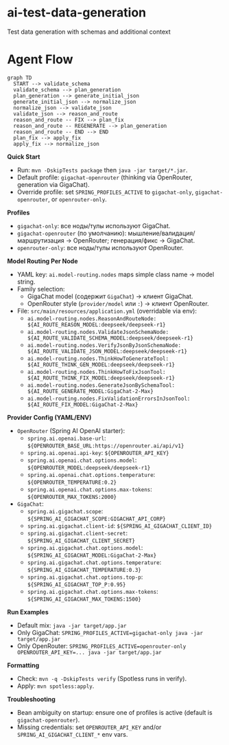 # ai-test-data-generation
Test data generation with schemas and additional context

# Agent Flow

```mermaid
graph TD
  START --> validate_schema
  validate_schema --> plan_generation
  plan_generation --> generate_initial_json
  generate_initial_json --> normalize_json
  normalize_json --> validate_json
  validate_json --> reason_and_route
  reason_and_route -- FIX --> plan_fix
  reason_and_route -- REGENERATE --> plan_generation
  reason_and_route -- END --> END
  plan_fix --> apply_fix
  apply_fix --> normalize_json
```

**Quick Start**
- Run: `mvn -DskipTests package` then `java -jar target/*.jar`.
- Default profile: `gigachat-openrouter` (thinking via OpenRouter, generation via GigaChat).
- Override profile: set `SPRING_PROFILES_ACTIVE` to `gigachat-only`, `gigachat-openrouter`, or `openrouter-only`.

**Profiles**
- `gigachat-only`: все ноды/тулы используют GigaChat.
- `gigachat-openrouter` (по умолчанию): мышление/валидация/маршрутизация → OpenRouter; генерация/фикс → GigaChat.
- `openrouter-only`: все ноды/тулы используют OpenRouter.

**Model Routing Per Node**
- YAML key: `ai.model-routing.nodes` maps simple class name → model string.
- Family selection:
  - GigaChat model (содержит `GigaChat`) → клиент GigaChat.
  - OpenRouter style (`provider/model` или `:`) → клиент OpenRouter.
- File: `src/main/resources/application.yml` (overridable via env):
  - `ai.model-routing.nodes.ReasonAndRouteNode: ${AI_ROUTE_REASON_MODEL:deepseek/deepseek-r1}`
  - `ai.model-routing.nodes.ValidateJsonSchemaNode: ${AI_ROUTE_VALIDATE_SCHEMA_MODEL:deepseek/deepseek-r1}`
  - `ai.model-routing.nodes.VerifyJsonByJsonSchemaNode: ${AI_ROUTE_VALIDATE_JSON_MODEL:deepseek/deepseek-r1}`
  - `ai.model-routing.nodes.ThinkHowToGenerateTool: ${AI_ROUTE_THINK_GEN_MODEL:deepseek/deepseek-r1}`
  - `ai.model-routing.nodes.ThinkHowToFixJsonTool: ${AI_ROUTE_THINK_FIX_MODEL:deepseek/deepseek-r1}`
  - `ai.model-routing.nodes.GenerateJsonBySchemaTool: ${AI_ROUTE_GENERATE_MODEL:GigaChat-2-Max}`
  - `ai.model-routing.nodes.FixValidationErrorsInJsonTool: ${AI_ROUTE_FIX_MODEL:GigaChat-2-Max}`

**Provider Config (YAML/ENV)**
- `OpenRouter` (Spring AI OpenAI starter):
  - `spring.ai.openai.base-url`: `${OPENROUTER_BASE_URL:https://openrouter.ai/api/v1}`
  - `spring.ai.openai.api-key`: `${OPENROUTER_API_KEY}`
  - `spring.ai.openai.chat.options.model`: `${OPENROUTER_MODEL:deepseek/deepseek-r1}`
  - `spring.ai.openai.chat.options.temperature`: `${OPENROUTER_TEMPERATURE:0.2}`
  - `spring.ai.openai.chat.options.max-tokens`: `${OPENROUTER_MAX_TOKENS:2000}`
- `GigaChat`:
  - `spring.ai.gigachat.scope`: `${SPRING_AI_GIGACHAT_SCOPE:GIGACHAT_API_CORP}`
  - `spring.ai.gigachat.client-id`: `${SPRING_AI_GIGACHAT_CLIENT_ID}`
  - `spring.ai.gigachat.client-secret`: `${SPRING_AI_GIGACHAT_CLIENT_SECRET}`
  - `spring.ai.gigachat.chat.options.model`: `${SPRING_AI_GIGACHAT_MODEL:GigaChat-2-Max}`
  - `spring.ai.gigachat.chat.options.temperature`: `${SPRING_AI_GIGACHAT_TEMPERATURE:0.3}`
  - `spring.ai.gigachat.chat.options.top-p`: `${SPRING_AI_GIGACHAT_TOP_P:0.95}`
  - `spring.ai.gigachat.chat.options.max-tokens`: `${SPRING_AI_GIGACHAT_MAX_TOKENS:1500}`

**Run Examples**
- Default mix: `java -jar target/app.jar`
- Only GigaChat: `SPRING_PROFILES_ACTIVE=gigachat-only java -jar target/app.jar`
- Only OpenRouter: `SPRING_PROFILES_ACTIVE=openrouter-only OPENROUTER_API_KEY=... java -jar target/app.jar`

**Formatting**
- Check: `mvn -q -DskipTests verify` (Spotless runs in verify).
- Apply: `mvn spotless:apply`.

**Troubleshooting**
- Bean ambiguity on startup: ensure one of profiles is active (default is `gigachat-openrouter`).
- Missing credentials: set `OPENROUTER_API_KEY` and/or `SPRING_AI_GIGACHAT_CLIENT_*` env vars.
